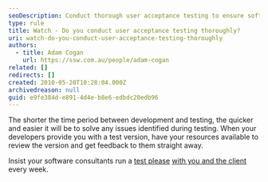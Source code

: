 ```yaml
---
seoDescription: Conduct thorough user acceptance testing to ensure software meets client needs and identify issues early on.
type: rule
title: Watch - Do you conduct user acceptance testing thoroughly?
uri: watch-do-you-conduct-user-acceptance-testing-thoroughly
authors:
  - title: Adam Cogan
    url: https://ssw.com.au/people/adam-cogan
related: []
redirects: []
created: 2010-05-20T10:28:04.000Z
archivedreason: null
guid: e9fe384d-e891-4d4e-b8e6-edbdc20edb96
---
```


The shorter the time period between development and testing, the quicker and easier it will be to solve any issues identified during testing. When your developers provide you with a test version, have your resources available to review the version and get feedback to them straight away.

<!--endintro-->

Insist your software consultants run a [test please](/request-a-test-please) [with you and the client](/conduct-a-test-please-internally-and-then-with-the-client) every week.
